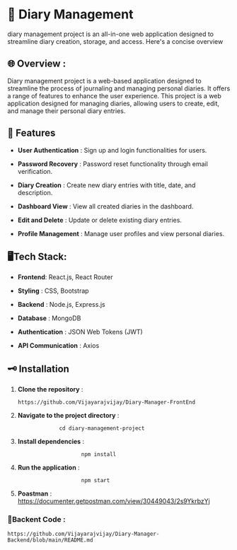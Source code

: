 
# 📙 Diary Management 


diary management project is an all-in-one web application designed to streamline diary creation, storage, and access. Here's a concise overview


## 🌐 Overview :


Diary management project is a web-based application designed to streamline the process of journaling and managing personal diaries. It offers a range of features to enhance the user experience. This project is a web application designed for managing diaries, allowing users to create, edit, and manage their personal diary entries.
## 🎯 Features

* __User Authentication__ : Sign up and login functionalities for users.
  
* __Password Recovery__ : 
       Password reset functionality through email verification.

* __Diary Creation__ : Create new diary entries with title, date, and description.
* __Dashboard View__ : View all created diaries in the dashboard.
* __Edit and Delete__ : Update or delete existing diary entries.
* __Profile Management__ : Manage user profiles and view personal diaries.

##  🖥️Tech Stack:

* __Frontend__: React.js, React Router
  
* __Styling__ : CSS, Bootstrap
* __Backend__ : Node.js, Express.js
* __Database__ : MongoDB
* __Authentication__ : JSON Web Tokens (JWT)
* __API Communication__ : Axios

## 🗝️ Installation

1. __Clone the repository__ :

       https://github.com/Vijayarajvijay/Diary-Manager-FrontEnd

2. __Navigate to the project directory__ :
              
                    cd diary-management-project
   
3. __Install dependencies__ : 

                           npm install

4. __Run the application__ :

                           npm start

5. __Poastman__ :
           https://documenter.getpostman.com/view/30449043/2s9YkrbzYj

 ### 📝__Backent Code__  :
    https://github.com/Vijayarajvijay/Diary-Manager-Backend/blob/main/README.md
 
